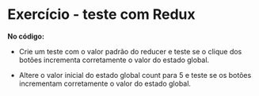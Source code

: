 # Exercício - teste com Redux

**No código:**

- Crie um teste com o valor padrão do reducer e teste se o clique dos botões incrementa corretamente o valor do estado global.

- Altere o valor inicial do estado global count para 5 e teste se os botões incrementam corretamente o valor do estado global.
